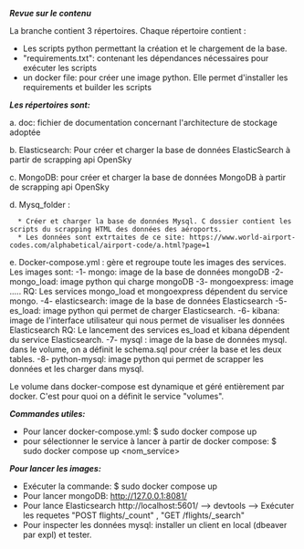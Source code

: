 ***Revue sur le contenu*** 

La branche contient 3 répertoires. Chaque répertoire contient :

- Les scripts python permettant la création et le chargement de la base.
- "requirements.txt": contenant les dépendances nécessaires pour exécuter  les scripts
- un docker file: pour créer une image python. Elle permet d'installer les requirements et builder les scripts 


***Les répertoires sont:*** 

a. doc: fichier de documentation concernant l'architecture de stockage adoptée

b. Elasticsearch: Pour créer et charger la base de données ElasticSearch à partir de scrapping api OpenSky

c. MongoDB: pour créer et charger la base de données MongoDB à partir de scrapping api OpenSky

d. Mysq_folder :

      * Créer et charger la base de données Mysql. C dossier contient les scripts du scrapping HTML des données des aéroports.
      * Les données sont extrtaites de ce site: https://www.world-airport-codes.com/alphabetical/airport-code/a.html?page=1
                 
e. Docker-compose.yml : gère et regroupe toute les images des services. Les images sont:
    -1- mongo: image de la base de données mongoDB
    -2- mongo_load: image python qui charge mongoDB
    -3- mongoexpress: image .....
        RQ: Les services mongo_load et mongoexpress dépendent du service mongo.
    -4- elasticsearch: image de la base de données Elasticsearch
    -5- es_load: image python qui permet de charger Elasticsearch.
    -6- kibana: image de l'interface utilisateur qui nous permet de visualiser les données Elasticsearch
        RQ: Le lancement des services es_load et kibana dépendent du service Elasticsearch. 
    -7- mysql : image de la base de données mysql. dans le volume, on a définit le schema.sql pour créer la base et les deux tables. 
    -8- python-mysql: image python qui permet de scrapper les données et les charger dans mysql. 
  
  Le volume dans docker-compose est dynamique et géré entièrement par docker. C'est pour quoi on a définit le service  "volumes".


***Commandes utiles:***

- Pour lancer docker-compose.yml:
$ sudo docker compose up
- pour sélectionner le service à lancer à partir de docker compose:
$ sudo docker compose up <nom_service>
                 
***Pour lancer les images:***

- Exécuter la commande: $ sudo docker compose up 
- Pour lancer mongoDB: http://127.0.0.1:8081/ 
- Pour lance Elasticsearch http://localhost:5601/ --> devtools --> Exécuter les requetes "POST flights/_count" , "GET /flights/_search"
- Pour inspecter les données mysql: installer un client en local (dbeaver par expl) et tester. 

